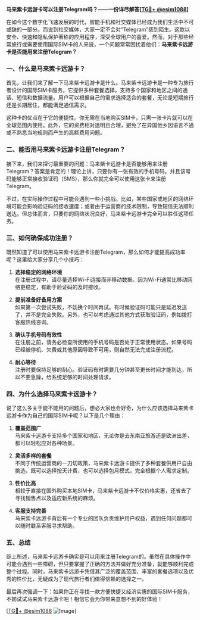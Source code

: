**马来紫卡远游卡可以注册Telegram吗？——一份详尽解答[[TG💪+ @esim1088](https://t.me/s/esim1088)]**

在如今这个数字化飞速发展的时代，智能手机和社交媒体已经成为我们生活中不可或缺的一部分。而说到社交媒体，大家一定不会对“Telegram”感到陌生。这款以安全、快速和隐私保护著称的应用程序，深受全球用户的喜爱。然而，对于那些经常旅行或需要使用国际SIM卡的人来说，一个问题常常困扰着他们：**马来紫卡远游卡是否能用来注册Telegram？**

### 一、什么是马来紫卡远游卡？

首先，让我们来了解一下马来紫卡远游卡是什么。马来紫卡远游卡是一种专为旅行者设计的国际SIM卡服务，它提供多种套餐选择，支持多个国家和地区之间的通话、短信和数据流量。用户可以根据自己的需求选择适合的套餐，无论是短期旅行还是长期居住，都能满足通信需求。

这种卡的优点在于它的便捷性。你无需在当地购买SIM卡，只需一张卡片就可以在全球范围内使用。此外，它的资费相对透明且合理，避免了在异国他乡因语言不通或不熟悉当地规则而产生的高额费用问题。

### 二、能否用马来紫卡远游卡注册Telegram？

接下来，我们来探讨最重要的问题：马来紫卡远游卡是否能够用来注册Telegram？答案是肯定的！理论上讲，只要你有一张有效的手机号码，并且该号码能够正常接收验证码（SMS），那么你就完全可以使用这张卡来注册Telegram。

不过，在实际操作过程中可能会遇到一些小挑战。比如，某些国家或地区的网络环境可能会影响验证码的接收速度；或者由于运营商的技术限制，导致短信无法顺利送达。但总体而言，只要你的网络状况良好，马来紫卡远游卡完全可以胜任这项任务。

### 三、如何确保成功注册？

既然知道了可以使用马来紫卡远游卡注册Telegram，那么如何才能提高成功率呢？这里给大家分享几个小技巧：

1. **选择稳定的网络环境**  
   在注册过程中，请尽量选择Wi-Fi连接而非移动数据。因为Wi-Fi通常比移动网络更稳定，有助于验证码的及时接收。

2. **提前准备好备用方案**  
   如果第一次尝试失败，不妨换个时间再试。有时候验证码可能只是延迟发送了，并不是完全失败。另外，也可以考虑通过其他方式获取验证码，例如拨打客服热线咨询。

3. **确认手机号码有效性**  
   在注册之前，请务必检查所使用的手机号码是否处于正常使用状态。如果号码已经被停机、欠费或其他原因导致不可用，则自然无法完成注册流程。

4. **耐心等待**  
   注册时要保持足够的耐心。验证码有时需要几分钟甚至更长时间才能到达，所以不要急躁，给系统足够的时间处理请求。

### 四、为什么选择马来紫卡远游卡？

说了这么多关于能不能用的问题后，想必大家也会好奇，为什么应该选择马来紫卡远游卡作为自己的国际SIM卡呢？以下是几个理由：

1. **覆盖范围广**  
   马来紫卡远游卡支持多个国家和地区，无论你是去东南亚旅游还是欧洲出差，都可以轻松应对各种场景。

2. **灵活多样的套餐**  
   不同于传统运营商的一刀切政策，马来紫卡远游卡提供了多种套餐供用户自由挑选，既可以选择按天计费，也可以选择包月模式，完全根据个人需求定制。

3. **性价比高**  
   相较于直接在国外购买本地SIM卡，马来紫卡远游卡不仅价格实惠，还省去了寻找销售点以及适应新系统的麻烦。

4. **客服支持完善**  
   马来紫卡远游卡背后有一个专业的团队负责维护用户权益，遇到任何问题都可以随时联系客服寻求帮助。

### 五、总结

综上所述，马来紫卡远游卡确实是可以用来注册Telegram的。虽然在具体操作中可能会遇到一些障碍，但只要掌握了正确的方法并做好充分准备，就能够顺利完成整个过程。同时，马来紫卡远游卡凭借其广泛的覆盖范围、丰富的套餐选项以及优秀的性价比，无疑成为了现代旅行者们值得信赖的选择之一。

最后再次强调一下：如果你正在寻找一款方便快捷又经济实惠的国际SIM卡服务，不妨试试马来紫卡远游卡吧！相信它会为你带来意想不到的好体验！

[[TG💪+ @esim1088](https://t.me/s/esim1088) ![Image](https://i.postimg.cc/4NQfJmqS/Snipaste-2025-05-13-00-14-12.png)]
